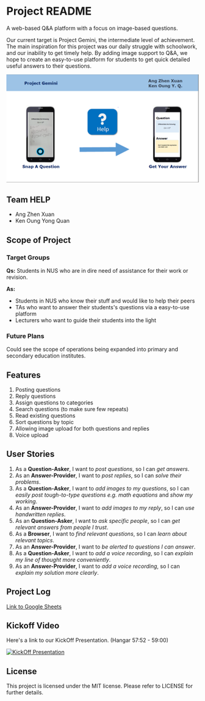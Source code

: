 # Project README

A web-based Q&A platform with a focus on image-based questions.

Our current target is Project Gemini, the intermediate level of achievement. The
main inspiration for this project was our daily struggle with schoolwork, and 
our inability to get timely help. By adding image support to Q&A, we hope to 
create an easy-to-use platform for students to get quick detailed useful answers
to their questions.

![help-intro](help_img.PNG)

## Team HELP
- Ang Zhen Xuan
- Ken Oung Yong Quan

## Scope of Project
### Target Groups
**Qs:** Students in NUS who are in dire need of assistance for their work
or revision.

**As:** 
- Students in NUS who know their stuff and would like to help their peers
- TAs who want to answer their students's questions via a easy-to-use platform
- Lecturers who want to guide their students into the light

### Future Plans
Could see the scope of operations being expanded into primary and secondary 
education institutes.

## Features
1. Posting questions
2. Reply questions
3. Assign questions to categories
4. Search questions (to make sure few repeats)
5. Read existing questions 
6. Sort questions by topic
7. Allowing image upload for both questions and replies
8. Voice upload

## User Stories
1. As a **Question-Asker**, I want to *post questions*, so I can *get answers*.
2. As an **Answer-Provider**, I want to *post replies*, so I can *solve their problems*.
3. As a **Question-Asker**, I want to *add images to my questions*, so I can 
*easily post tough-to-type questions e.g. math equations* and *show my working*.
4. As an **Answer-Provider**, I want to *add images to my reply*, so I can 
*use handwritten replies*.
5. As an **Question-Asker**, I want to *ask specific people*, so I can *get*
*relevant answers from people I trust*.
6. As a **Browser**, I want to *find relevant questions*, so I can *learn about*
*relevant topics*.
7. As an **Answer-Provider**, I want to *be alerted to questions I can answer*.
8. As a **Question-Asker**, I want to *add a voice recording*, so I can 
*explain my line of thought more conveniently*.
9. As an **Answer-Provider**, I want to *add a voice recording*, so I can 
*explain my solution more clearly*.

## Project Log
[Link to Google Sheets](https://docs.google.com/spreadsheets/d/1irWFqA-WFoaXJmSb0RhwxuIm9TfVC-xpZLDoqmZmDJ4/edit?usp=sharing)

## Kickoff Video
Here's a link to our KickOff Presentation. (Hangar 57:52 - 59:00)

[![KickOff Presentation](http://i.imgur.com/Zy7ql3U.png?1)](https://youtu.be/hK8Z0QLRlbU?t=57m52s "Team Help KickOff Presentation")


## License
This project is licensed under the MIT license. Please refer to LICENSE for further details.
